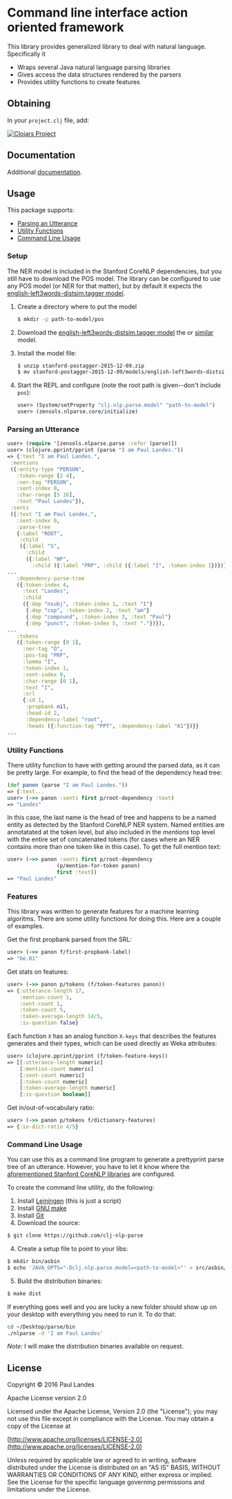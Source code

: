 Command line interface action oriented framework
================================================

This library provides generalized library to deal with natural language.
Specifically it
* Wraps several Java natural language parsing libraries
* Gives access the data structures rendered by the parsers
* Provides utility functions to create features

Obtaining
---------
In your `project.clj` file, add:

[![Clojars Project](https://clojars.org/com.zensols.nlp/parse/latest-version.svg)](https://clojars.org/com.zensols.nlp/parse/)

Documentation
-------------
Additional [documentation](https://plandes.github.io/clj-nlp-parse/codox/index.html).

Usage
-----
This package supports:
* [Parsing an Utterance](#parsing-an-utterance)
* [Utility Functions](#utility-functions)
* [Command Line Usage](#command-line-usage)

### Setup
The NER model is included in the Stanford CoreNLP dependencies, but you still
have to download the POS model.  The library can be configured to use any POS
model (or NER for that matter), but by default it expects the
[english-left3words-distsim.tagger model](http://nlp.stanford.edu/software/pos-tagger-faq.shtml).

1. Create a directory where to put the model
   ```bash
   $ mkdir -p path-to-model/pos
   ```

2. Download the [english-left3words-distsim.tagger model](http://nlp.stanford.edu/software/stanford-postagger-2015-12-09.zip)
   the or [similar](http://nlp.stanford.edu/software/tagger.shtml#Download) model.

3. Install the model file:
   ```bash
   $ unzip stanford-postagger-2015-12-09.zip
   $ mv stanford-postagger-2015-12-09/models/english-left3words-distsim.tagger path-to-model/pos
   ```

4. Start the REPL and configure (note the root path is given--don't include `pos`):
   ```clojure
   user> (System/setProperty "clj.nlp.parse.model" "path-to-model")
   user> (zensols.nlparse.core/initialize)
   ```

### Parsing an Utterance
```clojure
user> (require '[zensols.nlparse.parse :refer (parse)])
user> (clojure.pprint/pprint (parse "I am Paul Landes."))
=> {:text "I am Paul Landes.",
 :mentions
 ({:entity-type "PERSON",
   :token-range [2 4],
   :ner-tag "PERSON",
   :sent-index 0,
   :char-range [5 16],
   :text "Paul Landes"}),
 :sents
 ({:text "I am Paul Landes.",
   :sent-index 0,
   :parse-tree
   {:label "ROOT",
    :child
    ({:label "S",
      :child
      ({:label "NP",
        :child ({:label "PRP", :child ({:label "I", :token-index 1})})}
...
   :dependency-parse-tree
   ({:token-index 4,
     :text "Landes",
     :child
     ({:dep "nsubj", :token-index 1, :text "I"}
      {:dep "cop", :token-index 2, :text "am"}
      {:dep "compound", :token-index 3, :text "Paul"}
      {:dep "punct", :token-index 5, :text "."})}),
...
   :tokens
   ({:token-range [0 1],
     :ner-tag "O",
     :pos-tag "PRP",
     :lemma "I",
     :token-index 1,
     :sent-index 0,
     :char-range [0 1],
     :text "I",
     :srl
     {:id 1,
      :propbank nil,
      :head-id 2,
      :dependency-label "root",
      :heads ({:function-tag "PPT", :dependency-label "A1"})}}
...
```

### Utility Functions

There utility function to have with getting around the parsed data, as it can
be pretty large.  For example, to find the head of the dependency head tree:
```clojure
(def panon (parse "I am Paul Landes."))
=> {:text...
user> (->> panon :sents first p/root-dependency :text)
=> "Landes"
```

In this case, the last name is the head of tree and happens to be a named
entity as detected by the Stanford CoreNLP NER system.  Named entities are
annotatated at the token level, but also included in the *mentions* top level
with the entire set of concatenated tokens (for cases where an NER contains
more than one token like in this case).  To get the full mention text:
```clojure
user> (->> panon :sents first p/root-dependency
                (p/mention-for-token panon)
                first :text))
=> "Paul Landes"
```

### Features

This library was written to generate features for a machine learning
algoritms.  There are some utility functions for doing this.  Here are a couple
of examples.

Get the first propbank parsed from the SRL:
```clojure
user> (->> panon f/first-propbank-label)
=> "be.01"
```

Get stats on features:
```clojure
user> (->> panon p/tokens (f/token-features panon))
=> {:utterance-length 17,
    :mention-count 1,
	:sent-count 1,
	:token-count 5,
	:token-average-length 14/5,
	:is-question false}
```

Each function `X` has an analog function `X-keys` that describes the features
generates and their types, which can be used directly as Weka attributes:
```clojure
user> (clojure.pprint/pprint (f/token-feature-keys))
=> [[:utterance-length numeric]
    [:mention-count numeric]
	[:sent-count numeric]
	[:token-count numeric]
	[:token-average-length numeric]
	[:is-question boolean]]
```

Get in/out-of-vocabulary ratio:
```clojure
user> (->> panon p/tokens f/dictionary-features)
=> {:in-dict-ratio 4/5}
```

### Command Line Usage

You can use this as a command line program to generate a prettyprint parse tree
of an utterance.  However, you have to let it know where the
[aforementioned Stanford CoreNLP libraries](#setup) are configured.

To create the command line utility, do the following:

1. Install [Leiningen](http://leiningen.org) (this is just a script)
2. Install [GNU make](https://www.gnu.org/software/make/)
3. Install [Git](https://git-scm.com)
3. Download the source:
```bash
$ git clone https://github.com/clj-nlp-parse
```
4. Create a setup file to point to your libs:
```bash
$ mkdir bin/asbin
$ echo 'JAVA_OPTS="-Dclj.nlp.parse.model=<path-to-model>"' > src/asbin/setupenv
```
5. Build the distribution binaries:
```bash
$ make dist
```

If everything goes well and you are lucky a new folder should show up on your
desktop with everything you need to run it.  To do that:
```bash
cd ~/Desktop/parse/bin
./nlparse -d 'I am Paul Landes'
```

*Note:* I will make the distribution binaries available on request.

License
--------
Copyright © 2016 Paul Landes

Apache License version 2.0

Licensed under the Apache License, Version 2.0 (the "License");
you may not use this file except in compliance with the License.
You may obtain a copy of the License at

[http://www.apache.org/licenses/LICENSE-2.0](http://www.apache.org/licenses/LICENSE-2.0)

Unless required by applicable law or agreed to in writing, software
distributed under the License is distributed on an "AS IS" BASIS,
WITHOUT WARRANTIES OR CONDITIONS OF ANY KIND, either express or implied.
See the License for the specific language governing permissions and
limitations under the License.
